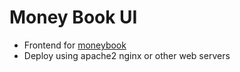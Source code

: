# Money Book UI

- Frontend for [moneybook](https://github.com/gek64/moneybook/)
- Deploy using apache2 nginx or other web servers
